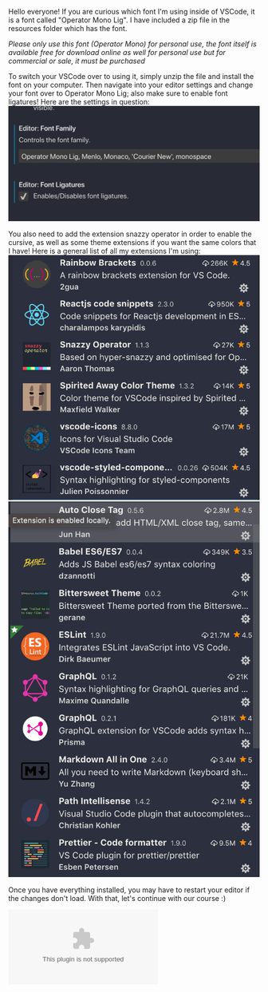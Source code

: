 Hello everyone! If you are curious which font I'm using inside of VSCode, it is a font called "Operator Mono Lig". I have included a zip file in the resources folder which has the font.

_*Please only use this font (Operator Mono) for personal use, the font itself is available free for download online as well for personal use but for commercial or sale, it must be purchased*_

To switch your VSCode over to using it, simply unzip the file and install the font on your computer. Then navigate into your editor settings and change your font over to Operator Mono Lig; also make sure to enable font ligatures! Here are the settings in question:
![](./photo/Pasted%20image%2020230205170944.png)

You also need to add the extension snazzy operator in order to enable the cursive, as well as some theme extensions if you want the same colors that I have! Here is a general list of all my extensions I'm using:
![](./photo/Pasted%20image%2020230205171022.png)
![](./photo/Pasted%20image%2020230205171106.png)

Once you have everything installed, you may have to restart your editor if the changes don't load. With that, let's continue with our course :)

![](./resources/Operator+Mono+Lig.zip)